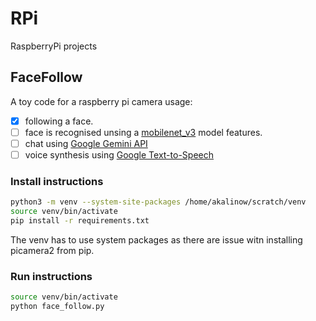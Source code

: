 # RPi
RaspberryPi projects


## FaceFollow

A toy code for a raspberry pi camera usage:

- [x] following a face. 
- [ ] face is recognised unsing a [mobilenet_v3](https://www.kaggle.com/models/google/mobilenet-v3/tfLite/large-100-224-feature-vector-metadata) model features. 
- [ ] chat using [Google Gemini API ](https://ai.google.dev/gemini-api/docs/quickstart?lang=python) 
- [ ] voice synthesis using [Google Text-to-Speech](https://gtts.readthedocs.io/en/latest/index.html)

### Install instructions

```Bash
python3 -m venv --system-site-packages /home/akalinow/scratch/venv
source venv/bin/activate
pip install -r requirements.txt
```

The venv has to use system packages as there are issue witn installing picamera2 from pip.


### Run instructions
```Bash
source venv/bin/activate
python face_follow.py
```
